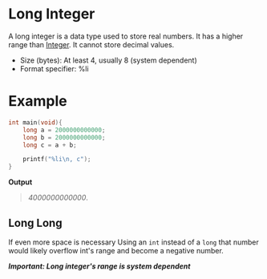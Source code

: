 # Long Integer
A long integer is a data type used to store real numbers. It has a higher range than [Integer](./CS50x_Integer.md). It cannot store decimal values.

- Size (bytes): At least 4, usually 8 (system dependent) 
- Format specifier: %li

# Example
```C
int main(void){
    long a = 2000000000000;
    long b = 2000000000000;
    long c = a + b;

    printf("%li\n, c");
}
```
**Output**
> *4000000000000*.

## Long Long
If even more space is necessary
Using an `int` instead of a `long` that number would likely overflow int's range and become a negative number.

***Important: Long integer's range is system dependent***


